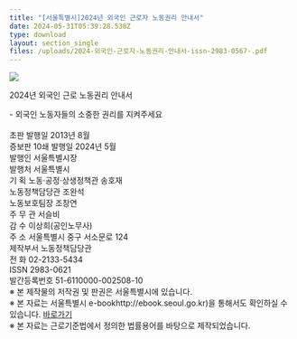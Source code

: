 ```yaml
---
title: "[서울특별시]2024년 외국인 근로자 노동권리 안내서"
date: 2024-05-31T05:39:28.538Z
type: download
layout: section_single
files: /uploads/2024-외국인-근로자-노동권리-안내서-issn-2983-0567-.pdf
---
```

![](/uploads/202406120949241d756ebb-ad2b-4410-9391-f1bc4881a25d.png)

<!--StartFragment-->

2024년 외국인 근로 노동권리 안내서

\- 외국인 노동자들의 소중한 권리를 지켜주세요\
\
초판 발행일 2013년 8월\
증보판 10쇄 발행일 2024년 5월\
발행인 서울특별시장\
발행처 서울특별시\
기 획 노동·공정·상생정책관 송호재\
노동정책담당관 조완석\
노동보호팀장 조창연\
주 무 관 서슬비\
감 수 이상희(공인노무사)\
주 소 서울특별시 중구 서소문로 124\
제작부서 노동정책담당관\
전 화 02-2133-5434\
ISSN 2983-0621\
발간등록번호 51-6110000-002508-10\
※ 본 제작물의 저작권 및 판권은 서울특별시에 있습니다.\
※ 본 자료는 서울특별시 e-bookhttp://ebook.seoul.go.kr)을 통해서도 확인하실 수 있습니다. [바로가기](https://ebook.seoul.go.kr/Viewer/XMH0NV380SDW)\
※ 본 자료는 근로기준법에서 정의한 법률용어를 바탕으로 제작되었습니다.

<!--EndFragment-->